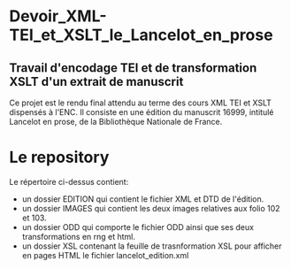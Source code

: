 # Devoir_XML-TEI_et_XSLT_le_Lancelot_en_prose

## Travail d'encodage TEI et de transformation XSLT d'un extrait de manuscrit

Ce projet est le rendu final attendu au terme des cours XML TEI et XSLT dispensés à l'ENC.
Il consiste en une édition du manuscrit 16999, intitulé Lancelot en prose, de la Bibliothèque Nationale de France.

# Le repository

Le répertoire ci-dessus contient:
- un dossier EDITION qui contient le fichier XML et DTD de l'édition.
- un dossier IMAGES qui contient les deux images relatives aux folio 102 et 103.
- un dossier ODD qui comporte le fichier ODD ainsi que ses deux transformations en rng et html.
- un dossier XSL contenant la feuille de trasnformation XSL pour afficher en pages HTML le fichier lancelot_edition.xml
